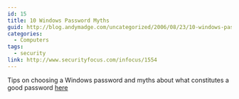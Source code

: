 ```yaml
---
id: 15
title: 10 Windows Password Myths
guid: http://blog.andymadge.com/uncategorized/2006/08/23/10-windows-password-myths/
categories:
  - Computers
tags:
  - security
link: http://www.securityfocus.com/infocus/1554
---
```

Tips on choosing a Windows password and myths about what constitutes a good password [here](http://www.securityfocus.com/infocus/1554)